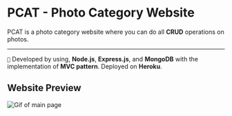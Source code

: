 #  PCAT - Photo Category Website

PCAT is a photo category website where you can do all **CRUD** operations on photos. 

---

`🌟` Developed by using, **Node.js**, **Express.js**, and **MongoDB**  with the implementation of **MVC pattern**. Deployed on **Heroku**.


## Website Preview

![Gif of main page](public/img/main-page.gif)




